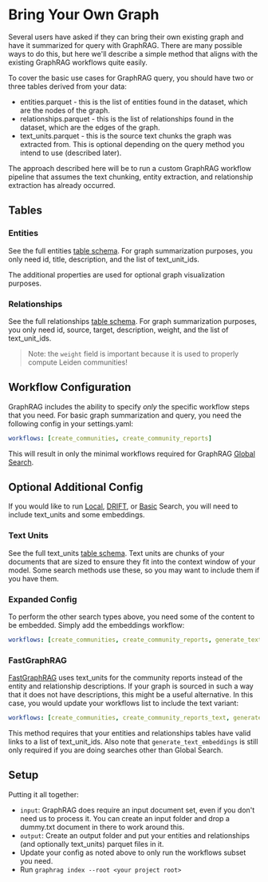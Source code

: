 # Bring Your Own Graph

Several users have asked if they can bring their own existing graph and have it summarized for query with GraphRAG. There are many possible ways to do this, but here we'll describe a simple method that aligns with the existing GraphRAG workflows quite easily.

To cover the basic use cases for GraphRAG query, you should have two or three tables derived from your data:

- entities.parquet - this is the list of entities found in the dataset, which are the nodes of the graph.
- relationships.parquet - this is the list of relationships found in the dataset, which are the edges of the graph.
- text_units.parquet - this is the source text chunks the graph was extracted from. This is optional depending on the query method you intend to use (described later).

The approach described here will be to run a custom GraphRAG workflow pipeline that assumes the text chunking, entity extraction, and relationship extraction has already occurred.

## Tables

### Entities

See the full entities [table schema](./outputs.md#entities). For graph summarization purposes, you only need id, title, description, and the list of text_unit_ids.

The additional properties are used for optional graph visualization purposes.

### Relationships

See the full relationships [table schema](./outputs.md#relationships). For graph summarization purposes, you only need id, source, target, description, weight, and the list of text_unit_ids.

> Note: the `weight` field is important because it is used to properly compute Leiden communities!

## Workflow Configuration

GraphRAG includes the ability to specify *only* the specific workflow steps that you need. For basic graph summarization and query, you need the following config in your settings.yaml:

```yaml
workflows: [create_communities, create_community_reports]
```

This will result in only the minimal workflows required for GraphRAG [Global Search](../query/global_search.md).

## Optional Additional Config

If you would like to run [Local](../query/local_search.md), [DRIFT](../query/drift_search.md), or [Basic](../query/overview.md#basic-search) Search, you will need to include text_units and some embeddings.

### Text Units

See the full text_units [table schema](./outputs.md#text_units). Text units are chunks of your documents that are sized to ensure they fit into the context window of your model. Some search methods use these, so you may want to include them if you have them.

### Expanded Config

To perform the other search types above, you need some of the content to be embedded. Simply add the embeddings workflow:

```yaml
workflows: [create_communities, create_community_reports, generate_text_embeddings]
```

### FastGraphRAG

[FastGraphRAG](./methods.md#fastgraphrag) uses text_units for the community reports instead of the entity and relationship descriptions. If your graph is sourced in such a way that it does not have descriptions, this might be a useful alternative. In this case, you would update your workflows list to include the text variant:

```yaml
workflows: [create_communities, create_community_reports_text, generate_text_embeddings]
```

This method requires that your entities and relationships tables have valid links to a list of text_unit_ids. Also note that `generate_text_embeddings` is still only required if you are doing searches other than Global Search.


## Setup

Putting it all together:

- `input`: GraphRAG does require an input document set, even if you don't need us to process it. You can create an input folder and drop a dummy.txt document in there to work around this.
- `output`: Create an output folder and put your entities and relationships (and optionally text_units) parquet files in it.
- Update your config as noted above to only run the workflows subset you need.
- Run `graphrag index --root <your project root>`